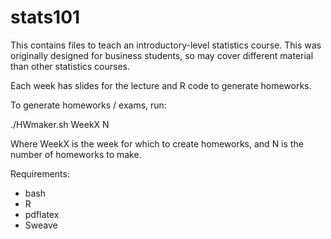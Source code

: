 # stats101

This contains files to teach an introductory-level statistics course.  This was originally designed for business students, so may cover different material than other statistics courses.

Each week has slides for the lecture and R code to generate homeworks.

To generate homeworks / exams, run:

./HWmaker.sh WeekX N

Where WeekX is the week for which to create homeworks, and N is the number of homeworks to make.

Requirements: 
- bash
- R
- pdflatex
- Sweave